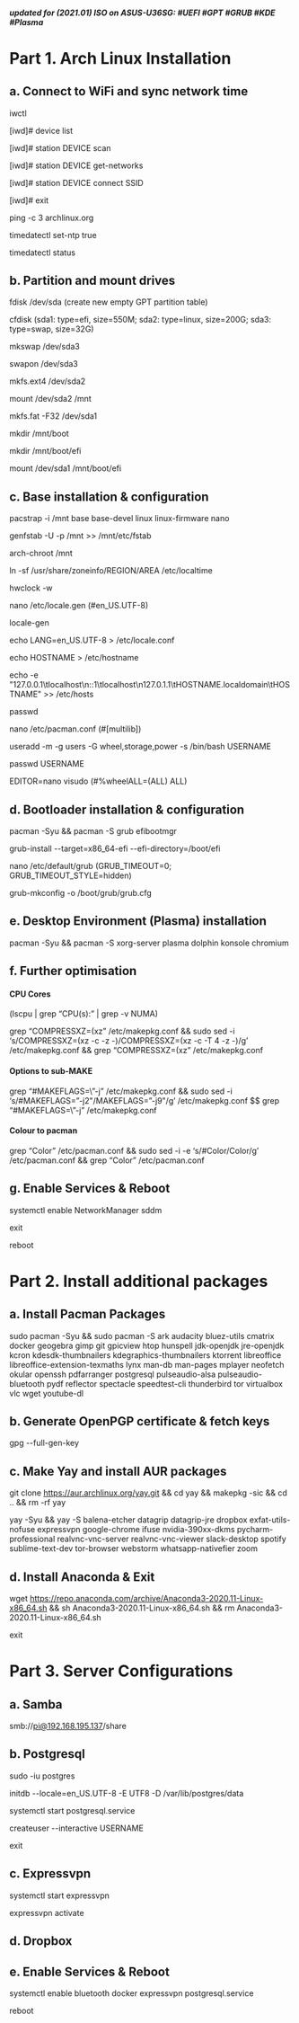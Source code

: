 ##### updated for (2021.01) ISO on ASUS-U36SG: #UEFI #GPT #GRUB #KDE #Plasma

# Part 1. Arch Linux Installation

## a. Connect to WiFi and sync network time
iwctl

[iwd]# device list

[iwd]# station DEVICE scan

[iwd]# station DEVICE get-networks

[iwd]# station DEVICE connect SSID

[iwd]# exit

ping -c 3 archlinux.org

timedatectl set-ntp true

timedatectl status

## b. Partition and mount drives
fdisk /dev/sda (create new empty GPT partition table)

cfdisk (sda1: type=efi, size=550M; sda2: type=linux, size=200G; sda3: type=swap, size=32G)

mkswap /dev/sda3

swapon /dev/sda3

mkfs.ext4 /dev/sda2

mount /dev/sda2 /mnt

mkfs.fat -F32 /dev/sda1

mkdir /mnt/boot

mkdir /mnt/boot/efi

mount /dev/sda1 /mnt/boot/efi

## c. Base installation & configuration
pacstrap -i /mnt base base-devel linux linux-firmware nano

genfstab -U -p /mnt >> /mnt/etc/fstab

arch-chroot /mnt

ln -sf /usr/share/zoneinfo/REGION/AREA /etc/localtime

hwclock -w

nano /etc/locale.gen (#en_US.UTF-8)

locale-gen

echo LANG=en_US.UTF-8 > /etc/locale.conf

echo HOSTNAME > /etc/hostname

echo -e "127.0.0.1\tlocalhost\n::1\tlocalhost\n127.0.1.1\tHOSTNAME.localdomain\tHOSTNAME" >> /etc/hosts

passwd

nano /etc/pacman.conf (#[multilib])

useradd -m -g users -G wheel,storage,power -s /bin/bash USERNAME

passwd USERNAME

EDITOR=nano visudo (#%wheelALL=(ALL) ALL)

## d. Bootloader installation & configuration
pacman -Syu && pacman -S grub efibootmgr

grub-install --target=x86_64-efi --efi-directory=/boot/efi

nano /etc/default/grub (GRUB_TIMEOUT=0; GRUB_TIMEOUT_STYLE=hidden)

grub-mkconfig -o /boot/grub/grub.cfg

## e. Desktop Environment (Plasma) installation
pacman -Syu && pacman -S xorg-server plasma dolphin konsole chromium

## f. Further optimisation
#### CPU Cores
(lscpu | grep “CPU(s):” | grep -v NUMA)

grep “COMPRESSXZ=(xz” /etc/makepkg.conf && sudo sed -i ‘s/COMPRESSXZ=(xz -c -z -)/COMPRESSXZ=(xz -c -T 4 -z -)/g’ /etc/makepkg.conf && grep “COMPRESSXZ=(xz” /etc/makepkg.conf

#### Options to sub-MAKE
grep “#MAKEFLAGS=\”-j” /etc/makepkg.conf && sudo sed -i ‘s/#MAKEFLAGS=”-j2"/MAKEFLAGS=”-j9"/g’ /etc/makepkg.conf $$ grep “#MAKEFLAGS=\”-j” /etc/makepkg.conf

#### Colour to pacman
grep “Color” /etc/pacman.conf && sudo sed -i -e ‘s/#Color/Color/g’ /etc/pacman.conf && grep “Color” /etc/pacman.conf

## g. Enable Services & Reboot
systemctl enable NetworkManager sddm

exit

reboot

# Part 2. Install additional packages

## a. Install Pacman Packages
sudo pacman -Syu && sudo pacman -S ark audacity bluez-utils cmatrix docker geogebra gimp git gpicview htop hunspell jdk-openjdk jre-openjdk kcron kdesdk-thumbnailers kdegraphics-thumbnailers ktorrent libreoffice libreoffice-extension-texmaths lynx man-db man-pages mplayer neofetch okular openssh pdfarranger postgresql pulseaudio-alsa pulseaudio-bluetooth pydf reflector spectacle speedtest-cli thunderbird tor virtualbox vlc wget youtube-dl

## b. Generate OpenPGP certificate & fetch keys
gpg --full-gen-key

## c. Make Yay and install AUR packages
git clone https://aur.archlinux.org/yay.git && cd yay && makepkg -sic && cd .. && rm -rf yay

yay -Syu && yay -S balena-etcher datagrip datagrip-jre dropbox exfat-utils-nofuse expressvpn google-chrome ifuse nvidia-390xx-dkms pycharm-professional realvnc-vnc-server realvnc-vnc-viewer slack-desktop spotify sublime-text-dev tor-browser webstorm whatsapp-nativefier zoom

## d. Install Anaconda & Exit
wget https://repo.anaconda.com/archive/Anaconda3-2020.11-Linux-x86_64.sh && sh Anaconda3-2020.11-Linux-x86_64.sh && rm Anaconda3-2020.11-Linux-x86_64.sh

exit

# Part 3. Server Configurations

## a. Samba
smb://pi@192.168.195.137/share

## b. Postgresql
sudo -iu postgres

initdb --locale=en_US.UTF-8 -E UTF8 -D /var/lib/postgres/data

systemctl start postgresql.service

createuser --interactive USERNAME

exit

## c. Expressvpn
systemctl start expressvpn

expressvpn activate

## d. Dropbox

## e. Enable Services & Reboot
systemctl enable bluetooth docker expressvpn postgresql.service 

reboot

